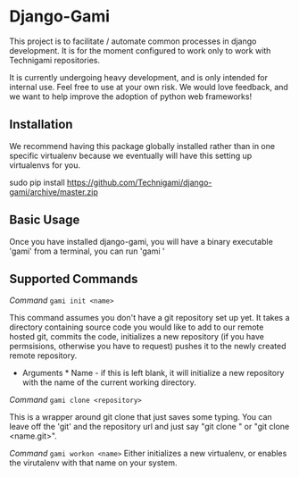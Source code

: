 Django-Gami
===========

This project is to facilitate / automate common processes in django development.
It is for the moment configured to work only to work with Technigami repositories.

It is currently undergoing heavy development, and is only intended for internal use.
Feel free to use at your own risk.  We would love feedback, and we want to help
improve the adoption of python web frameworks!

Installation
------------

We recommend having this package globally installed rather than in one specific virtualenv
because we eventually will have this setting up virtualenvs for you.

  sudo pip install https://github.com/Technigami/django-gami/archive/master.zip
  

Basic Usage
-----------

Once you have installed django-gami, you will have a binary executable 'gami'
from a terminal, you can run 'gami <cmd> <argument>'

Supported Commands
------------------

*Command*
```gami init <name>```

This command assumes you don't have a git repository set up yet.  It takes a directory containing source code you would like to add 
to our remote hosted git, commits the code, initializes a new repository (if you have permsisions, otherwise you have to request)
pushes it to the newly created remote repository.
                 
* Arguments *
Name - if this is left blank, it will initialize a new repository with the name of the current working directory.


*Command*
```gami clone <repository>```

This is a wrapper around git clone that just saves some typing.  You can leave off the 'git' and the repository url
and just say "git clone <name>" or "git clone <name.git>".


*Command*
```gami workon <name>```
Either initializes a new virtualenv, or enables the virutalenv with that name on your system.

